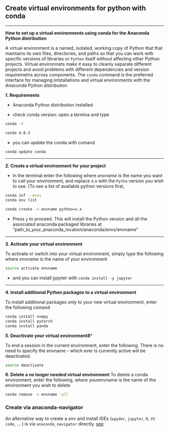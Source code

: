 ## Create virtual environments for python with conda
---

**How to set up a virtual environments using conda for the Anaconda Python distribution**

A virtual environment is a named, isolated, working copy of Python that that maintains its own files, directories, and paths so that you can work with specific versions of libraries or `Python` itself without affecting other Python projects. Virtual environmets make it easy to cleanly separate different projects and avoid problems with different dependencies and version requiremetns across components. The `conda` command is the preferred interface for managing intstallations and virtual environments with the *Anaconda* Python distribution

**1. Requirements**

- Anaconda Python distribution installed

- check conda version: open a termina and type 

```bash 
conda -V

conda 4.8.3
```
- you can update the conda with comand 

```bash 
conda update conda
```
---
**2.  Create a virtual environment for your project**

- In the terminal enter the following where _envname_ is the name you want to call your environment, and replace x.x with the `Pytho` version you wish to use. (To see a list of available python versions first,

```bash 
conda inf --envs
conda env list

conda create -n envname python=x.x
```

- Press `y` to proceed. This will install the Python version and all the associated anaconda packaged libraries at “path_to_your_anaconda_location/anaconda/envs/envname”
---
**3. Activate your virtual environment**

To activate or switch into your virtual environment, simply type the following where _envname_ is the name of your environment

```bash 
source activate envname
```
- and you can install jypyter with `conda install -y jupyter`

---
**4. Install additional Python packages to a virtual environment**

To install additional packages _only_ to your new virtual environment, enter the following comand  

```bash 
conda install numpy 
conda install pytorch
conda install panda 
```

**5. Deactivate your virtual environment8***

To end a session in the current environment, enter the following. There is no need to specify the envname - which ever is currently active will be deactivated.

```bash 
source deactivate
```

**6. Delete a no longer needed virtual environment**
To delete a conda environment, enter the following, where yourenvname is the name of the environment you wish to delete

```bash 
conda remove -n envname -all
```

### Create via anaconda-navigator 

An alternative way  to create a _env_ and install IDEs (`spyder`, `jupyter`, `R`, `VS code`, ... ) is via `anaconda_navigator` directly. [see](https://docs.anaconda.com/anaconda/navigator/tutorials/manage-environments "anaconda")











